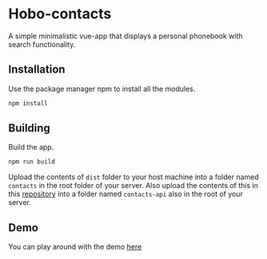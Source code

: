 # Hobo-contacts

A simple minimalistic vue-app that displays a personal phonebook with search functionality.

## Installation

Use the package manager npm to install all the modules.

```bash
npm install
```

## Building

Build the app.

```bash
npm run build
```

Upload the contents of `dist` folder to your host machine into a folder named `contacts` in the root folder of your server. Also upload the contents of this in this [repository](https://github.com/grosup/hobo-contacts-api) into a folder named `contacts-api` also in the root of your server.

## Demo

You can play around with the demo [here](https://grosup.cz/demo/contacts)
